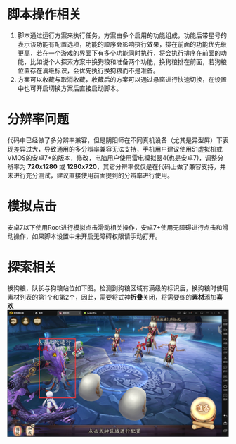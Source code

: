 # 脚本操作相关
1. 脚本通过运行方案来执行任务，方案由多个启用的功能组成，功能后带星号的表示该功能有配置选项，功能的顺序会影响执行效果，排在前面的功能优先级更高，若在一个游戏的界面下有多个功能同时执行，将会执行排序在前面的功能，比如说个人探索方案中换狗粮和准备两个功能，换狗粮排在前面，若狗粮位置存在满级标识，会优先执行换狗粮而不是准备。
2. 方案可以收藏与取消收藏，收藏后的方案可以通过悬窗进行快速切换，在设置中也可开启切换方案后直接启动脚本。

# 分辨率问题
代码中已经做了多分辨率兼容，但是阴阳师在不同真机设备（尤其是异型屏）下表现差异过大，导致通用的多分辨率兼容无法支持，手机用户建议使用51虚拟机或VMOS的安卓7+的版本，修改，电脑用户使用雷电模拟器4(也是安卓7)，调整分辨率为 **720x1280** 或 **1280x720**，其它分辨率仅仅是在代码上做了兼容支持，并未进行充分测试，建议直接使用前面提到的分辨率进行使用。

# 模拟点击
安卓7以下使用Root进行模拟点击滑动相关操作，安卓7+使用无障碍进行点击和滑动操作，如果脚本设置中未开启无障碍权限请手动打开。

# 探索相关
换狗粮，队长与狗粮站位如下图。检测到狗粮区域有满级的标识后，换狗粮时使用素材列表的第1个和第2个，因此，需要将式神**折叠**关闭，将需要练的**素材**添加**喜欢**
![](./img/换狗粮_准备界面.png)

